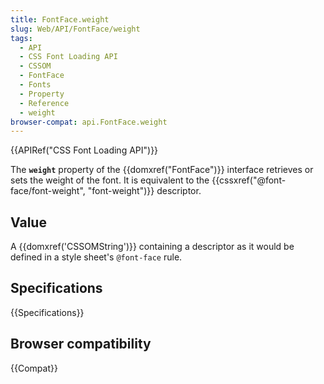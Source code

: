 ```yaml
---
title: FontFace.weight
slug: Web/API/FontFace/weight
tags:
  - API
  - CSS Font Loading API
  - CSSOM
  - FontFace
  - Fonts
  - Property
  - Reference
  - weight
browser-compat: api.FontFace.weight
---
```

{{APIRef("CSS Font Loading API")}}

The **`weight`** property of the
{{domxref("FontFace")}} interface retrieves or sets the weight of the font. It is
equivalent to the {{cssxref("@font-face/font-weight", "font-weight")}} descriptor.

## Value

A {{domxref('CSSOMString')}} containing a descriptor as it would be defined in a style
sheet's `@font-face` rule.

## Specifications

{{Specifications}}

## Browser compatibility

{{Compat}}
